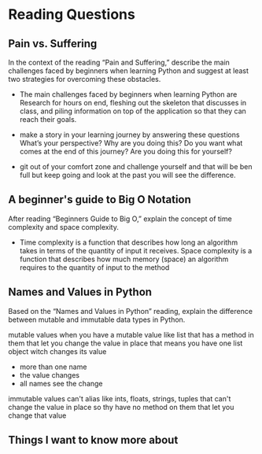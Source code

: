 
# Reading Questions

## Pain vs. Suffering

In the context of the reading “Pain and Suffering,” describe the main challenges faced by beginners when learning Python and suggest at least two strategies for overcoming these obstacles.

- The main challenges faced by beginners when learning Python are Research for hours on end, fleshing out the skeleton that discusses in class, and piling information on top of the application so that they can reach their goals.

- make a story in your learning journey by answering these questions
What’s your perspective?
Why are you doing this?
Do you want what comes at the end of this journey?
Are you doing this for yourself?

- git out of your comfort zone and challenge yourself and that will be ben full but keep going and look at the past you will see the difference.



## A beginner's guide to Big O Notation

After reading “Beginners Guide to Big O,” explain the concept of time complexity and space complexity.

- Time complexity is a function that describes how long an algorithm takes in terms of the quantity of input it receives. Space complexity is a function that describes how much memory (space) an algorithm requires to the quantity of input to the method

## Names and Values in Python

Based on the “Names and Values in Python” reading, explain the difference between mutable and immutable data types in Python.

mutable values 
when you have a mutable value like list that has a method in them that let you change the value in place that means you have one list object witch changes its value 
- more than one name 
- the value changes 
- all names see the change 

immutable values can't alias like ints, floats, strings, tuples
that can't change the value in place so thy have no method on them that let you change that value 



## Things I want to know more about
